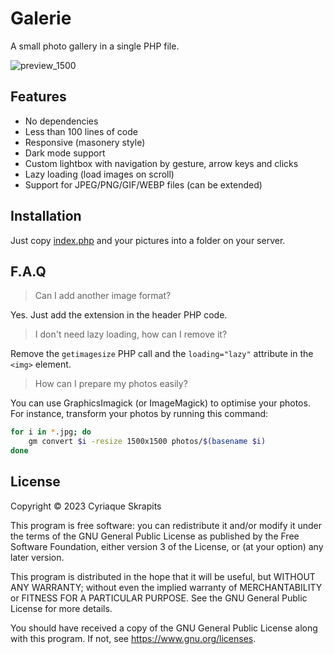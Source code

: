 Galerie
=======

A small photo gallery in a single PHP file.

![preview_1500](https://github.com/cisoun/Galerie/assets/930282/42f72615-c702-457d-8dbf-f730173aacbe)

## Features

 - No dependencies
 - Less than 100 lines of code
 - Responsive (masonery style)
 - Dark mode support
 - Custom lightbox with navigation by gesture, arrow keys and clicks
 - Lazy loading (load images on scroll)
 - Support for JPEG/PNG/GIF/WEBP files (can be extended)

## Installation

Just copy [index.php](index.php) and your pictures into a folder on your server.

## F.A.Q

> Can I add another image format?

Yes. Just add the extension in the header PHP code.

> I don't need lazy loading, how can I remove it?

Remove the `getimagesize` PHP call and the `loading="lazy"` attribute in the `<img>` element.

> How can I prepare my photos easily?

You can use GraphicsImagick (or ImageMagick) to optimise your photos.  	
For instance, transform your photos by running this command:

```sh
for i in *.jpg; do
	gm convert $i -resize 1500x1500 photos/$(basename $i)
done
```

## License

Copyright © 2023  Cyriaque Skrapits

This program is free software: you can redistribute it and/or modify it under the terms of the GNU General Public License as published by the Free Software Foundation, either version 3 of the License, or (at your option) any later version.

This program is distributed in the hope that it will be useful, but WITHOUT ANY WARRANTY; without even the implied warranty of MERCHANTABILITY or FITNESS FOR A PARTICULAR PURPOSE.  See the GNU General Public License for more details.

You should have received a copy of the GNU General Public License along with this program.  If not, see https://www.gnu.org/licenses.
